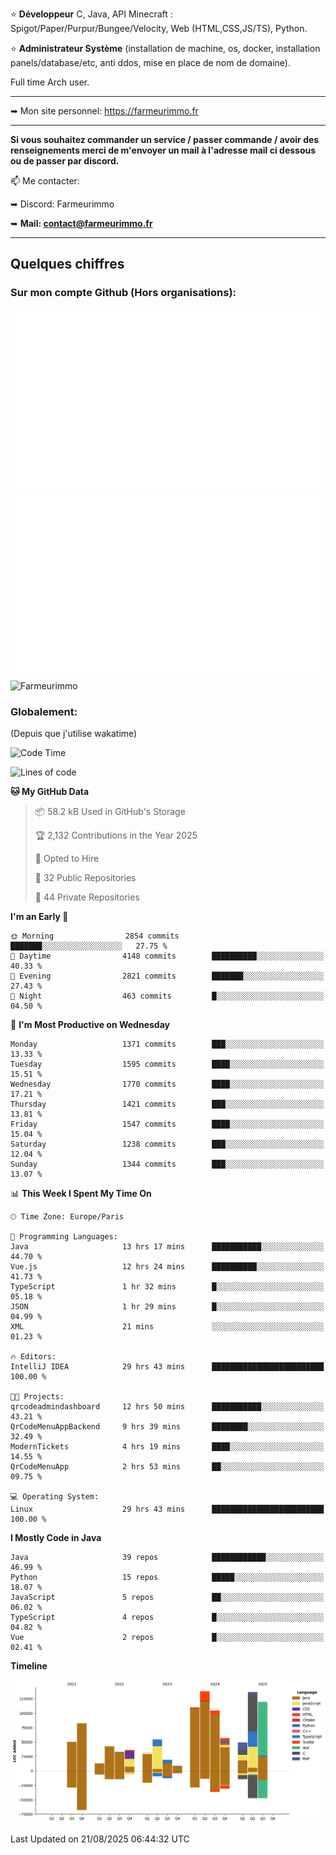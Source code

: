 ⭐ **Développeur** C, Java, API Minecraft : Spigot/Paper/Purpur/Bungee/Velocity, Web (HTML,CSS,JS/TS), Python.

⭐ **Administrateur Système** (installation de machine, os, docker, installation panels/database/etc, anti ddos, mise en place de nom de domaine).

Full time Arch user.

---

➥ Mon site personnel: https://farmeurimmo.fr

---

**Si vous souhaitez commander un service / passer commande / avoir des renseignements merci de m'envoyer un mail à l'adresse mail ci dessous ou de passer par discord.**

📫 Me contacter:
 
   ➥ Discord: Farmeurimmo
   
   ➥ **Mail: contact@farmeurimmo.fr**

---
## Quelques chiffres

### Sur mon compte Github (Hors organisations):

<a href="https://github.com/Farmeurimmo/github-stats">
<img src="https://github.com/Farmeurimmo/github-stats/blob/master/generated/overview.svg#gh-dark-mode-only" />
<img src="https://github.com/Farmeurimmo/github-stats/blob/master/generated/languages.svg#gh-dark-mode-only" />
</a>

<img src="https://komarev.com/ghpvc/?username=Farmeurimmo" alt="Farmeurimmo" />

### Globalement:

(Depuis que j'utilise wakatime)
<!--START_SECTION:waka-->
![Code Time](http://img.shields.io/badge/Code%20Time-2%2C380%20hrs%2054%20mins-blue)

![Lines of code](https://img.shields.io/badge/From%20Hello%20World%20I%27ve%20Written-1.1%20million%20lines%20of%20code-blue)

**🐱 My GitHub Data** 

> 📦 58.2 kB Used in GitHub's Storage 
 > 
> 🏆 2,132 Contributions in the Year 2025
 > 
> 💼 Opted to Hire
 > 
> 📜 32 Public Repositories 
 > 
> 🔑 44 Private Repositories 
 > 
**I'm an Early 🐤** 

```text
🌞 Morning                2854 commits        ███████░░░░░░░░░░░░░░░░░░   27.75 % 
🌆 Daytime                4148 commits        ██████████░░░░░░░░░░░░░░░   40.33 % 
🌃 Evening                2821 commits        ███████░░░░░░░░░░░░░░░░░░   27.43 % 
🌙 Night                  463 commits         █░░░░░░░░░░░░░░░░░░░░░░░░   04.50 % 
```
📅 **I'm Most Productive on Wednesday** 

```text
Monday                   1371 commits        ███░░░░░░░░░░░░░░░░░░░░░░   13.33 % 
Tuesday                  1595 commits        ████░░░░░░░░░░░░░░░░░░░░░   15.51 % 
Wednesday                1770 commits        ████░░░░░░░░░░░░░░░░░░░░░   17.21 % 
Thursday                 1421 commits        ███░░░░░░░░░░░░░░░░░░░░░░   13.81 % 
Friday                   1547 commits        ████░░░░░░░░░░░░░░░░░░░░░   15.04 % 
Saturday                 1238 commits        ███░░░░░░░░░░░░░░░░░░░░░░   12.04 % 
Sunday                   1344 commits        ███░░░░░░░░░░░░░░░░░░░░░░   13.07 % 
```


📊 **This Week I Spent My Time On** 

```text
🕑︎ Time Zone: Europe/Paris

💬 Programming Languages: 
Java                     13 hrs 17 mins      ███████████░░░░░░░░░░░░░░   44.70 % 
Vue.js                   12 hrs 24 mins      ██████████░░░░░░░░░░░░░░░   41.73 % 
TypeScript               1 hr 32 mins        █░░░░░░░░░░░░░░░░░░░░░░░░   05.18 % 
JSON                     1 hr 29 mins        █░░░░░░░░░░░░░░░░░░░░░░░░   04.99 % 
XML                      21 mins             ░░░░░░░░░░░░░░░░░░░░░░░░░   01.23 % 

🔥 Editors: 
IntelliJ IDEA            29 hrs 43 mins      █████████████████████████   100.00 % 

🐱‍💻 Projects: 
qrcodeadmindashboard     12 hrs 50 mins      ███████████░░░░░░░░░░░░░░   43.21 % 
QrCodeMenuAppBackend     9 hrs 39 mins       ████████░░░░░░░░░░░░░░░░░   32.49 % 
ModernTickets            4 hrs 19 mins       ████░░░░░░░░░░░░░░░░░░░░░   14.55 % 
QrCodeMenuApp            2 hrs 53 mins       ██░░░░░░░░░░░░░░░░░░░░░░░   09.75 % 

💻 Operating System: 
Linux                    29 hrs 43 mins      █████████████████████████   100.00 % 
```

**I Mostly Code in Java** 

```text
Java                     39 repos            ████████████░░░░░░░░░░░░░   46.99 % 
Python                   15 repos            █████░░░░░░░░░░░░░░░░░░░░   18.07 % 
JavaScript               5 repos             ██░░░░░░░░░░░░░░░░░░░░░░░   06.02 % 
TypeScript               4 repos             █░░░░░░░░░░░░░░░░░░░░░░░░   04.82 % 
Vue                      2 repos             █░░░░░░░░░░░░░░░░░░░░░░░░   02.41 % 
```



**Timeline**

![Lines of Code chart](https://raw.githubusercontent.com/Farmeurimmo/Farmeurimmo/main/assets/bar_graph.png)


 Last Updated on 21/08/2025 06:44:32 UTC
<!--END_SECTION:waka-->

